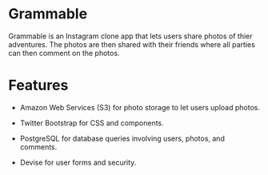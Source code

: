 # Grammable

Grammable is an Instagram clone app that lets users share photos of thier adventures. The photos are then shared with their friends where all parties can then comment on the photos.

# Features

* Amazon Web Services (S3) for photo storage to let users upload photos.

* Twitter Bootstrap for CSS and components.

* PostgreSQL for database queries involving users, photos, and comments.

* Devise for user forms and security.